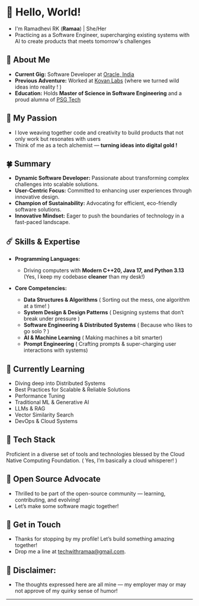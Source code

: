 # 🐼 Hello, World! 

- I'm Ramadhevi RK (**Ramaa**) | She/Her
- Practicing as a Software Engineer, supercharging existing systems with AI to create products that meets tomorrow's challenges

## 🥑 About Me

- **Current Gig:** Software Developer at [Oracle, India](https://oracle.com)
- **Previous Adventure:** Worked at [Kovan Labs](https://kovanlabs.com) (where we turned wild ideas into reality ! )  
- **Education:** Holds **Master of Science in Software Engineering** and a proud alumna of [PSG Tech](https://www.psgtech.edu/department_page.php)

## 🪸 My Passion

- I love weaving together code and creativity to build products that not only work but resonates with users
-  Think of me as a tech alchemist — **turning ideas into digital gold !**

## 🍀 Summary

- **Dynamic Software Developer:** Passionate about transforming complex challenges into scalable solutions.  
- **User-Centric Focus:** Committed to enhancing user experiences through innovative design.  
- **Champion of Sustainability:** Advocating for efficient, eco-friendly software solutions.  
- **Innovative Mindset:** Eager to push the boundaries of technology in a fast-paced landscape.

## ☄️ Skills & Expertise

- **Programming Languages:**  
  - Driving computers with **Modern C++20, Java 17, and Python 3.13** (Yes, I keep my codebase **cleaner** than my desk!)

- **Core Competencies:**  
  - **Data Structures & Algorithms** ( Sorting out the mess, one algorithm at a time! )  
  - **System Design & Design Patterns** ( Designing systems that don’t break under pressure )  
  - **Software Engineering & Distributed Systems** ( Because who likes to go solo ? )  
  - **AI & Machine Learning** ( Making machines a bit smarter)  
  - **Prompt Engineering** ( Crafting prompts & super-charging user interactions with systems)

## 🐥 Currently Learning

- Diving deep into Distributed Systems
- Best Practices for Scalable & Reliable Solutions
- Performance Tuning
- Traditional ML & Generative AI
- LLMs & RAG  
- Vector Similarity Search 
- DevOps & Cloud Systems

## 🧳 Tech Stack

Proficient in a diverse set of tools and technologies blessed by the Cloud Native Computing Foundation. ( Yes, I’m basically a cloud whisperer! )

## 💚 Open Source Advocate

- Thrilled to be part of the open-source community — learning, contributing, and evolving!
- Let’s make some software magic together!

## 🍕 Get in Touch

- Thanks for stopping by my profile! Let’s build something amazing together!
- Drop me a line at [techwithramaa@gmail.com](mailto:techwithramaa@gmail.com). 

## 🦩 **Disclaimer:**  
- The thoughts expressed here are all mine — my employer may or may not approve of my quirky sense of humor!

---


<!---
EngineeringWithRamaa/EngineeringWithRamaa is a ✨ special ✨ repository because its `README.md` (this file) appears on your GitHub profile.
You can click the Preview link to take a look at your changes.
--->
